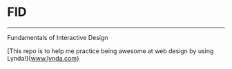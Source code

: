 # FID
________

Fundamentals of Interactive Design

[This repo is to help me practice being awesome at web design by using Lynda!]{www.lynda.com}
